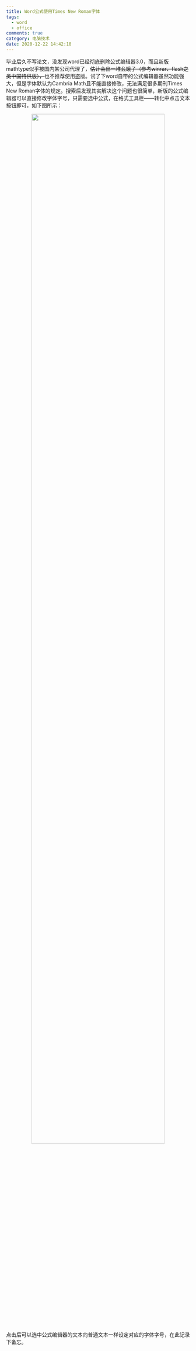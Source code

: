 ```yaml
---
title: Word公式使用Times New Roman字体
tags:
  - word
  - office
comments: true
category: 电脑技术
date: 2020-12-22 14:42:10
---
```



毕业后久不写论文，没发现word已经彻底删除公式编辑器3.0，而且新版mathtype似乎被国内某公司代理了，~~估计会出一堆幺蛾子（参考winrar、flash之类中国特供版），~~也不推荐使用盗版。试了下word自带的公式编辑器虽然功能强大，但是字体默认为Cambria Math且不能直接修改，无法满足很多期刊Times New Roman字体的规定。搜索后发现其实解决这个问题也很简单，新版的公式编辑器可以直接修改字体字号，只需要选中公式，在格式工具栏——转化中点击文本按钮即可，如下图所示：

<div align="center">
    <img src="/img/others/wordmathtype.png" style="width:85%" align="center"/>
</div>

点击后可以选中公式编辑器的文本向普通文本一样设定对应的字体字号，在此记录下备忘。
